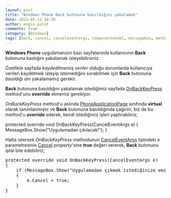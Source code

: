 ```yaml
---
layout: post
title: "Windows Phone Back butonuna basıldığını yakalamak"
date: 2013-05-12 10:30
author: engin.polat
comments: true
category: [Windows]
tags: [back, cancel, canceleventargs, componentmodel, messagebox, method, onbackkeypress, override, phoneapplicationpage, property, virtual, windows phone, windowsphone, wp8]
---
```

**Windows Phone** uygulamanızın bazı sayfalarında kullanıcının **Back** butonuna bastığını yakalamak isteyebilirsiniz.

Özellikle sayfada *kaydedilmemiş veriler* olduğu durumlarda kullanıcıya verileri kaydetmek isteyip istemediğini sorabilmek için **Back** butonuna *basıldığı anı* yakalamamız gerekir.

**Back** butonuna basıldığını yakalamak istediğimiz sayfada <a href="http://msdn.microsoft.com/library/windowsphone/develop/microsoft.phone.controls.phoneapplicationpage.onbackkeypress" title="MSDN : PhoneApplicationPage.OnBackKeyPress Method " target="_blank">OnBackKeyPress</a> method'unu **override** etmemiz gerekiyor.

*OnBackKeyPress* method'u aslında <a href="http://msdn.microsoft.com/library/windowsphone/develop/microsoft.phone.controls.phoneapplicationpage" title="MSDN : PhoneApplicationPage Class" target="_blank">PhoneApplicationPage</a> sınıfında **virtual** olarak tanımlanmıştır ve **Back** butonuna basıldığında çağırılır, biz de bu method'u **override** ederek, kendi istediğimiz işleri yaptırabiliriz;



protected override void OnBackKeyPress(CancelEventArgs e)
{
    MessageBox.Show("Uygulamadan çıkılacak!");
}</pre>

Hatta istersek *OnBackKeyPress* methodunun <a href="http://msdn.microsoft.com/library/system.componentmodel.canceleventargs" title="MSDN : CancelEventArgs Class" target="_blank">CancelEventArgs</a> tipindeki *e* parametresinin <a href="http://msdn.microsoft.com/library/system.componentmodel.canceleventargs.cancel" title="MSDN : CancelEventArgs.Cancel Property" target="_blank">Cancel</a> *property*'sine **true** değeri vererek, **Back** butonunu iptal bile edebiliriz;

<pre class="brush:csharp">protected override void OnBackKeyPress(CancelEventArgs e)
{
    if (MessageBox.Show("Uygulamadan çıkmak istediğinize emin misiniz?", "Çıkış", MessageBoxButton.OKCancel) == MessageBoxResult.Cancel)
    {
        e.Cancel = true;
    }
}



